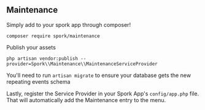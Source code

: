 ## Maintenance

Simply add to your spork app through composer!

```
composer require spork/maintenance
```

Publish your assets

```
php artisan vendor:publish --provider=Spork\\Maintenance\\MaintenanceServiceProvider
```

You'll need to run `artisan migrate` to ensure your database gets the new repeating events schema

Lastly, register the Service Provider in your Spork App's `config/app.php` file. That will automatically add the Maintenance entry to the menu.